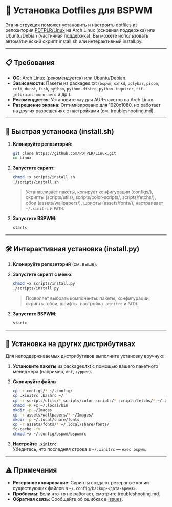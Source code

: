 # 🌟 Установка Dotfiles для BSPWM

Эта инструкция поможет установить и настроить dotfiles из репозитория [PDTPLR/Linux](https://github.com/PDTPLR/Linux) на Arch Linux (основная поддержка) или Ubuntu/Debian (частичная поддержка). Вы можете использовать автоматический скрипт install.sh или интерактивный install.py.

---

## 📋 Требования

- **ОС**: Arch Linux (рекомендуется) или Ubuntu/Debian.
- **Зависимости**: Пакеты из packages.txt (`bspwm`, `sxhkd`, `polybar`, `picom`, `rofi`, `dunst`, `fish`, `python`, `python-distro`, `python-inquirer`, `ttf-jetbrains-mono-nerd` и др.).
- **Рекомендуется**: Установите `yay` для AUR-пакетов на Arch Linux.
- **Разрешение экрана**: Оптимизировано для 1920x1080, но работает на других разрешениях с настройками (см. troubleshooting.md).

---

## 🚀 Быстрая установка (install.sh)

1. **Клонируйте репозиторий**:
    
    ```bash
    git clone https://github.com/PDTPLR/Linux.git
    cd Linux
    ```
    
2. **Запустите скрипт**:
    
    ```bash
    chmod +x scripts/install.sh
    ./scripts/install.sh
    ```
    
    > Устанавливает пакеты, копирует конфигурации (configs/), скрипты (scripts/utils/, scripts/color-scripts/, scripts/fetchs/), обои (assets/wallpapers/), шрифты (assets/fonts/), настраивает `~/.xinitrc` и `PATH`.
    
3. **Запустите BSPWM**:
    
    ```bash
    startx
    ```
    

---

## 🛠 Интерактивная установка (install.py)

1. **Клонируйте репозиторий** (см. выше).
    
2. **Запустите скрипт с меню**:
    
    ```bash
    chmod +x scripts/install.py
    ./scripts/install.py
    ```
    
    > Позволяет выбрать компоненты: пакеты, конфигурации, скрипты, обои, шрифты, настройка `.xinitrc` и `PATH`.
    
3. **Запустите BSPWM**:
    
    ```bash
    startx
    ```
    

---

## 🔧 Установка на других дистрибутивах

Для неподдерживаемых дистрибутивов выполните установку вручную:

1. **Установите пакеты** из packages.txt с помощью вашего пакетного менеджера (например, `dnf`, `zypper`).
2. **Скопируйте файлы**:
    
    ```bash
    cp -r configs/* ~/.config/
    cp .xinitrc .bashrc ~/
    cp -r scripts/utils/* scripts/color-scripts/* scripts/fetchs/* ~/.local/bin/
    chmod -R +x ~/.local/bin
    mkdir -p ~/Images
    cp -r assets/wallpapers/* ~/Images/
    mkdir -p ~/.local/share/fonts
    cp -r assets/fonts/* ~/.local/share/fonts/
    fc-cache -fv
    chmod +x ~/.config/bspwm/bspwmrc
    ```
    
3. **Настройте `.xinitrc`**:  
    Убедитесь, что последняя строка в `~/.xinitrc` — `exec bspwm`.

---

## ⚠ Примечания

- **Резервное копирование**: Скрипты создают резервные копии существующих файлов в `~/.config/backup-<дата-время>`.
- **Проблемы**: Если что-то не работает, смотрите troubleshooting.md.
- **Обратная связь**: Сообщайте об ошибках в [Issues](https://github.com/PDTPLR/Linux/issues).
